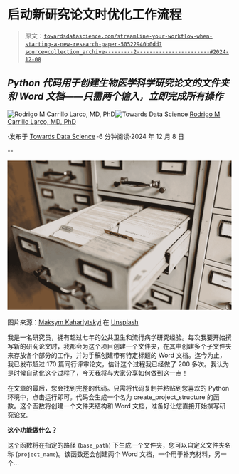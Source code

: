 # 启动新研究论文时优化工作流程

> 原文：[`towardsdatascience.com/streamline-your-workflow-when-starting-a-new-research-paper-50522940b0dd?source=collection_archive---------2-----------------------#2024-12-08`](https://towardsdatascience.com/streamline-your-workflow-when-starting-a-new-research-paper-50522940b0dd?source=collection_archive---------2-----------------------#2024-12-08)

## ***Python 代码用于创建生物医学科学研究论文的文件夹和 Word 文档——只需两个输入，立即完成所有操作***

[](https://medium.com/@rcarrillo90?source=post_page---byline--50522940b0dd--------------------------------)![Rodrigo M Carrillo Larco, MD, PhD](https://medium.com/@rcarrillo90?source=post_page---byline--50522940b0dd--------------------------------)[](https://towardsdatascience.com/?source=post_page---byline--50522940b0dd--------------------------------)![Towards Data Science](https://towardsdatascience.com/?source=post_page---byline--50522940b0dd--------------------------------) [Rodrigo M Carrillo Larco, MD, PhD](https://medium.com/@rcarrillo90?source=post_page---byline--50522940b0dd--------------------------------)

·发布于 [Towards Data Science](https://towardsdatascience.com/?source=post_page---byline--50522940b0dd--------------------------------) ·6 分钟阅读·2024 年 12 月 8 日

--

![](img/c9aa1d91de1076956838a6284b0ec791.png)

图片来源：[Maksym Kaharlytskyi](https://unsplash.com/@qwitka?utm_source=medium&utm_medium=referral) 在 [Unsplash](https://unsplash.com/?utm_source=medium&utm_medium=referral)

我是一名研究员，拥有超过七年的公共卫生和流行病学研究经验。每次我要开始撰写新的研究论文时，我都会为这个项目创建一个文件夹，在其中创建多个子文件夹来存放各个部分的工作，并为手稿创建带有特定标题的 Word 文档。迄今为止，我已发布超过 170 篇同行评审论文，估计这个过程我已经做了 200 多次。我认为是时候自动化这个过程了，今天我将与大家分享如何做到这一点！

在文章的最后，您会找到完整的代码。只需将代码复制并粘贴到您喜欢的 Python 环境中，点击运行即可。代码会生成一个名为 create_project_structure 的函数。这个函数将创建一个文件夹结构和 Word 文档，准备好让您直接开始撰写研究论文。

**这个功能做什么？**

这个函数将在指定的路径 (`base_path`) 下生成一个文件夹，您可以自定义文件夹名称 (`project_name`)。该函数还会创建两个 Word 文档，一个用于补充材料，另一个…
